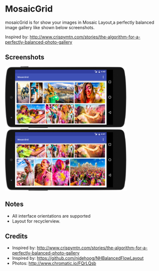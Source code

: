 # MosaicGrid
mosaicGrid is for show your images in Mosaic Layout,a perfectly balanced image gallery like shown below screenshots.

Inspired by: http://www.crispymtn.com/stories/the-algorithm-for-a-perfectly-balanced-photo-gallery

## Screenshots

<img src="device-2016-05-05-164058.jpg" width="400">
<img src="device-2016-05-05-164148.jpg"width="400">

## Notes 
* All interface orientations are supported
* Layout for recyclerview.

## Credits

* Inspired by: http://www.crispymtn.com/stories/the-algorithm-for-a-perfectly-balanced-photo-gallery
* Inspired by: https://github.com/njdehoog/NHBalancedFlowLayout
* Photos: http://www.chromatic.io/FQrLQsb
